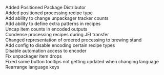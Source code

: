 Added Positioned Package Distributor  
Added positioned processing recipe type  
Add ability to change unpackager tracker counts  
Add ability to define extra patterns in recipes  
Uncap item counts in encoded outputs  
Condense processing recipes during JEI transfer  
Changed representation of ordered processing to brewing stand  
Add config to disable encoding certain recipe types  
Disable automation access to encoder  
Fix unpackager item drops  
Fixed some button tooltips not getting updated when changing language  
Rearrange language keys  
